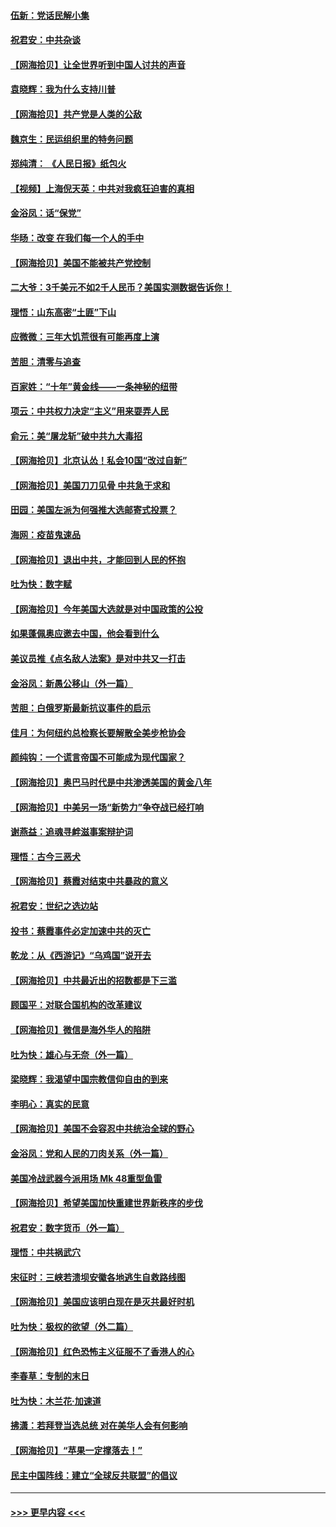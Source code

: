 #### [伍新：党话民解小集](../pages/nsc993/n12366907.md?t=08310252) 
#### [祝君安：中共杂谈](../pages/nsc993/n12366076.md?t=08310252) 
#### [【网海拾贝】让全世界听到中国人讨共的声音](../pages/nsc993/n12365569.md?t=08310252) 
#### [袁晓辉：我为什么支持川普](../pages/nsc993/n12362670.md?t=08310252) 
#### [【网海拾贝】共产党是人类的公敌](../pages/nsc993/n12363182.md?t=08310252) 
#### [魏京生：民运组织里的特务问题](../pages/nsc993/n12363010.md?t=08310252) 
#### [郑纯清： 《人民日报》纸包火](../pages/nsc993/n12362706.md?t=08310252) 
#### [【视频】上海倪天英：中共对我疯狂迫害的真相](../pages/nsc993/n12356341.md?t=08310252) 
#### [金浴凤：话“保党”](../pages/nsc993/n12361867.md?t=08310252) 
#### [华旸：改变 在我们每一个人的手中](../pages/nsc993/n12361774.md?t=08310252) 
#### [【网海拾贝】美国不能被共产党控制](../pages/nsc993/n12360271.md?t=08310252) 
#### [二大爷：3千美元不如2千人民币？美国实测数据告诉你！](../pages/nsc993/n12358563.md?t=08310252) 
#### [理悟：山东高密“土匪”下山](../pages/nsc993/n12358535.md?t=08310252) 
#### [应微微：三年大饥荒很有可能再度上演](../pages/nsc993/n12358523.md?t=08310252) 
#### [苦胆：清零与追查](../pages/nsc993/n12358501.md?t=08310252) 
#### [百家姓：“十年”黄金线——一条神秘的纽带](../pages/nsc993/n12358319.md?t=08310252) 
#### [项云：中共权力决定“主义”用来耍弄人民](../pages/nsc993/n12358172.md?t=08310252) 
#### [俞元：美“屠龙斩”破中共九大毒招](../pages/nsc993/n12357822.md?t=08310252) 
#### [【网海拾贝】北京认怂！私会10国“改过自新”](../pages/nsc993/n12357784.md?t=08310252) 
#### [【网海拾贝】美国刀刀见骨 中共急于求和](../pages/nsc993/n12355511.md?t=08310252) 
#### [田园：美国左派为何强推大选邮寄式投票？](../pages/nsc993/n12352963.md?t=08310252) 
#### [海网：疫苗鬼速品](../pages/nsc993/n12354438.md?t=08310252) 
#### [【网海拾贝】退出中共，才能回到人民的怀抱](../pages/nsc993/n12352634.md?t=08310252) 
#### [吐为快：数字赋](../pages/nsc993/n12352317.md?t=08310252) 
#### [【网海拾贝】今年美国大选就是对中国政策的公投](../pages/nsc993/n12350973.md?t=08310252) 
#### [如果蓬佩奥应邀去中国，他会看到什么](../pages/nsc993/n12350945.md?t=08310252) 
#### [美议员推《点名敌人法案》是对中共又一打击](../pages/nsc993/n12350765.md?t=08310252) 
#### [金浴凤：新愚公移山（外一篇）](../pages/nsc993/n12350253.md?t=08310252) 
#### [苦胆：白俄罗斯最新抗议事件的启示](../pages/nsc993/n12349989.md?t=08310252) 
#### [佳月：为何纽约总检察长要解散全美步枪协会](../pages/nsc993/n12349939.md?t=08310252) 
#### [颜纯钩：一个谎言帝国不可能成为现代国家？](../pages/nsc993/n12349898.md?t=08310252) 
#### [【网海拾贝】奥巴马时代是中共渗透美国的黄金八年](../pages/nsc993/n12349284.md?t=08310252) 
#### [【网海拾贝】中美另一场“新势力”争夺战已经打响](../pages/nsc993/n12346998.md?t=08310252) 
#### [谢燕益：追魂寻衅滋事案辩护词](../pages/nsc993/n12346892.md?t=08310252) 
#### [理悟：古今三恶犬](../pages/nsc993/n12345190.md?t=08310252) 
#### [【网海拾贝】蔡霞对结束中共暴政的意义](../pages/nsc993/n12344263.md?t=08310252) 
#### [祝君安：世纪之选边站](../pages/nsc993/n12342382.md?t=08310252) 
#### [投书：蔡霞事件必定加速中共的灭亡](../pages/nsc993/n12341881.md?t=08310252) 
#### [乾龙：从《西游记》“乌鸡国”说开去](../pages/nsc993/n12341690.md?t=08310252) 
#### [【网海拾贝】中共最近出的招数都是下三滥](../pages/nsc993/n12341593.md?t=08310252) 
#### [顾国平：对联合国机构的改革建议](../pages/nsc993/n12339928.md?t=08310252) 
#### [【网海拾贝】微信是海外华人的陷阱](../pages/nsc993/n12338868.md?t=08310252) 
#### [吐为快：雄心与无奈（外一篇）](../pages/nsc993/n12338132.md?t=08310252) 
#### [梁晓辉：我渴望中国宗教信仰自由的到来](../pages/nsc993/n12336657.md?t=08310252) 
#### [李明心：真实的民意](../pages/nsc993/n12336089.md?t=08310252) 
#### [【网海拾贝】美国不会容忍中共统治全球的野心](../pages/nsc993/n12336063.md?t=08310252) 
#### [金浴凤：党和人民的刀肉关系（外一篇）](../pages/nsc993/n12335834.md?t=08310252) 
#### [美国冷战武器今派用场 Mk 48重型鱼雷](../pages/nsc993/n12335354.md?t=08310252) 
#### [【网海拾贝】希望美国加快重建世界新秩序的步伐](../pages/nsc993/n12334224.md?t=08310252) 
#### [祝君安：数字货币（外一篇）](../pages/nsc993/n12334186.md?t=08310252) 
#### [理悟：中共祸武穴](../pages/nsc993/n12333962.md?t=08310252) 
#### [宋征时：三峡若溃坝安徽各地逃生自救路线图](../pages/nsc993/n12332450.md?t=08310252) 
#### [【网海拾贝】美国应该明白现在是灭共最好时机](../pages/nsc993/n12332313.md?t=08310252) 
#### [吐为快：极权的欲望（外二篇）](../pages/nsc993/n12332089.md?t=08310252) 
#### [【网海拾贝】红色恐怖主义征服不了香港人的心](../pages/nsc993/n12329296.md?t=08310252) 
#### [李春草：专制的末日](../pages/nsc993/n12329079.md?t=08310252) 
#### [吐为快：木兰花‧加速道](../pages/nsc993/n12327366.md?t=08310252) 
#### [拂潇：若拜登当选总统 对在美华人会有何影响](../pages/nsc993/n12295996.md?t=08310252) 
#### [【网海拾贝】“苹果一定撑落去！”](../pages/nsc993/n12326784.md?t=08310252) 
#### [民主中国阵线：建立“全球反共联盟”的倡议](../pages/nsc993/n12324177.md?t=08310252) 

----
#### [ >>> 更早内容 <<< ](../indexes/nsc993-earlier.md)
